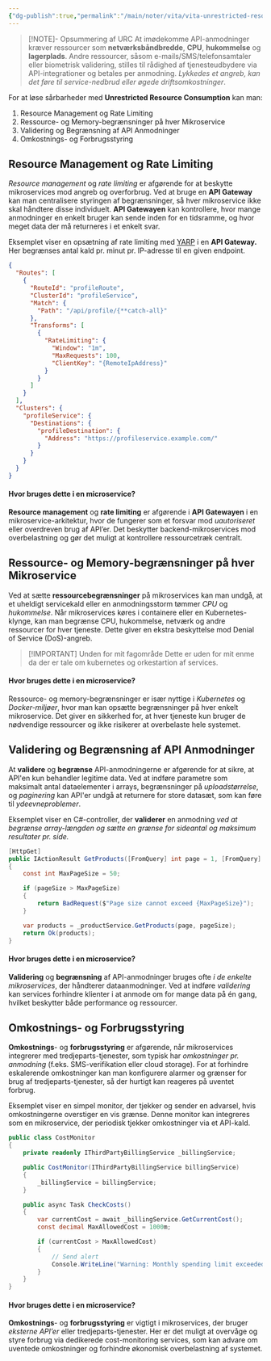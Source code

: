 ```yaml
---
{"dg-publish":true,"permalink":"/main/noter/vita/vita-unrestricted-resource-consumption/","created":"2024-11-07T09:05:13.214+01:00"}
---
```


> [!NOTE]- Opsummering af URC
> At imødekomme API-anmodninger kræver ressourcer som **netværksbåndbredde**, **CPU**, **hukommelse** og **lagerplads**. Andre ressourcer, såsom e-mails/SMS/telefonsamtaler eller biometrisk validering, stilles til rådighed af tjenesteudbydere via API-integrationer og betales per anmodning. *Lykkedes et angreb, kan det føre til service-nedbrud eller øgede driftsomkostninger*.

For at løse sårbarheder med **Unrestricted Resource Consumption** kan man:
1. Resource Management og Rate Limiting
2. Ressource- og Memory-begrænsninger på hver Mikroservice
3. Validering og Begrænsning af API Anmodninger
4. Omkostnings- og Forbrugsstyring

## Resource Management og Rate Limiting
*Resource management* og *rate limiting* er afgørende for at beskytte mikroservices mod angreb og overforbrug. Ved at bruge en **API Gateway** kan man centralisere styringen af begrænsninger, så hver mikroservice ikke skal håndtere disse individuelt. **API Gatewayen** kan kontrollere, hvor mange anmodninger en enkelt bruger kan sende inden for en tidsramme, og hvor meget data der må returneres i et enkelt svar.

Eksemplet viser en opsætning af rate limiting med [YARP](https://microsoft.github.io/reverse-proxy/) i en **API Gateway.** Her begrænses antal kald pr. minut pr. IP-adresse til en given endpoint.
```json
{
  "Routes": [
    {
      "RouteId": "profileRoute",
      "ClusterId": "profileService",
      "Match": {
        "Path": "/api/profile/{**catch-all}"
      },
      "Transforms": [
        {
          "RateLimiting": {
            "Window": "1m",
            "MaxRequests": 100,
            "ClientKey": "{RemoteIpAddress}"
          }
        }
      ]
    }
  ],
  "Clusters": {
    "profileService": {
      "Destinations": {
        "profileDestination": {
          "Address": "https://profileservice.example.com/"
        }
      }
    }
  }
}
```

#### Hvor bruges dette i en microservice?

**Resource management** og **rate limiting** er afgørende i **API Gatewayen** i en mikroservice-arkitektur, hvor de fungerer som et forsvar mod *uautoriseret* eller overdreven brug af API’er. Det beskytter backend-mikroservices mod overbelastning og gør det muligt at kontrollere ressourcetræk centralt.

## Ressource- og Memory-begrænsninger på hver Mikroservice
Ved at sætte **ressourcebegrænsninger** på mikroservices kan man undgå, at et uheldigt servicekald eller en anmodningsstorm tømmer *CPU* og *hukommelse*. Når mikroservices køres i containere eller en Kubernetes-klynge, kan man begrænse CPU, hukommelse, netværk og andre ressourcer for hver tjeneste. 
Dette giver en ekstra beskyttelse mod Denial of Service (DoS)-angreb.

> [!IMPORTANT] Unden for mit fagområde
Dette er uden for mit enme da der er tale om kubernetes og orkestartion af services.
#### Hvor bruges dette i en microservice?

Ressource- og memory-begrænsninger er især nyttige i *Kubernetes* og *Docker-miljøer*, hvor man kan opsætte begrænsninger på hver enkelt mikroservice. Det giver en sikkerhed for, at hver tjeneste kun bruger de nødvendige ressourcer og ikke risikerer at overbelaste hele systemet.

## Validering og Begrænsning af API Anmodninger
At **validere** og **begrænse** API-anmodningerne er afgørende for at sikre, at API'en kun behandler legitime data. Ved at indføre parametre som maksimalt antal dataelementer i arrays, begrænsninger på *uploadstørrelse*, og *paginering* kan API'er undgå at returnere for store datasæt, som kan føre til *ydeevneproblemer*.

Eksemplet viser en C#-controller, der **validerer** en anmodning *ved at begrænse array-længden og sætte en grænse for sideantal og maksimum resultater pr. side.*
```csharp
[HttpGet]
public IActionResult GetProducts([FromQuery] int page = 1, [FromQuery] int pageSize = 10)
{
    const int MaxPageSize = 50;

    if (pageSize > MaxPageSize)
    {
        return BadRequest($"Page size cannot exceed {MaxPageSize}");
    }

    var products = _productService.GetProducts(page, pageSize);
    return Ok(products);
}
```

#### Hvor bruges dette i en microservice?
**Validering** og **begrænsning** af API-anmodninger bruges ofte *i de enkelte mikroservices*, der håndterer dataanmodninger. Ved at indføre *validering* kan services forhindre klienter i at anmode om for mange data på én gang, hvilket beskytter både performance og ressourcer.

## Omkostnings- og Forbrugsstyring
**Omkostnings**- og **forbrugsstyring** er afgørende, når mikroservices integrerer med tredjeparts-tjenester, som typisk har *omkostninger pr. anmodning* (f.eks. SMS-verifikation eller cloud storage). For at forhindre eskalerende omkostninger kan man konfigurere alarmer og grænser for brug af tredjeparts-tjenester, så der hurtigt kan reageres på uventet forbrug.

Eksemplet viser en simpel monitor, der tjekker og sender en advarsel, hvis omkostningerne overstiger en vis grænse. Denne monitor kan integreres som en mikroservice, der periodisk tjekker omkostninger via et API-kald.
```csharp
public class CostMonitor
{
    private readonly IThirdPartyBillingService _billingService;

    public CostMonitor(IThirdPartyBillingService billingService)
    {
        _billingService = billingService;
    }

    public async Task CheckCosts()
    {
        var currentCost = await _billingService.GetCurrentCost();
        const decimal MaxAllowedCost = 1000m;

        if (currentCost > MaxAllowedCost)
        {
            // Send alert
            Console.WriteLine("Warning: Monthly spending limit exceeded!");
        }
    }
}
```

#### Hvor bruges dette i en microservice?
**Omkostnings**- og **forbrugsstyring** er vigtigt i mikroservices, der bruger *eksterne API’er* eller tredjeparts-tjenester. Her er det muligt at overvåge og styre forbrug via dedikerede cost-monitoring services, som kan advare om uventede omkostninger og forhindre økonomisk overbelastning af systemet.